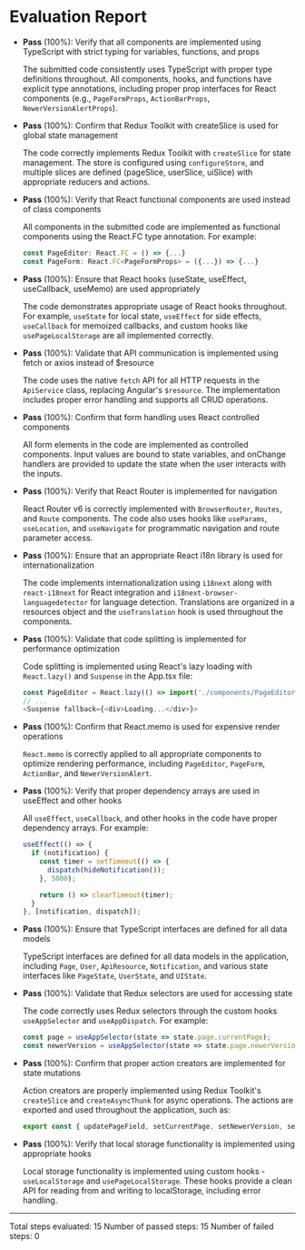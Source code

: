 # Evaluation Report

- **Pass** (100%): Verify that all components are implemented using TypeScript with strict typing for variables, functions, and props
  
  The submitted code consistently uses TypeScript with proper type definitions throughout. All components, hooks, and functions have explicit type annotations, including proper prop interfaces for React components (e.g., `PageFormProps`, `ActionBarProps`, `NewerVersionAlertProps`).

- **Pass** (100%): Confirm that Redux Toolkit with createSlice is used for global state management
  
  The code correctly implements Redux Toolkit with `createSlice` for state management. The store is configured using `configureStore`, and multiple slices are defined (pageSlice, userSlice, uiSlice) with appropriate reducers and actions.

- **Pass** (100%): Verify that React functional components are used instead of class components
  
  All components in the submitted code are implemented as functional components using the React.FC type annotation. For example:
  ```typescript
  const PageEditor: React.FC = () => {...}
  const PageForm: React.FC<PageFormProps> = ({...}) => {...}
  ```

- **Pass** (100%): Ensure that React hooks (useState, useEffect, useCallback, useMemo) are used appropriately
  
  The code demonstrates appropriate usage of React hooks throughout. For example, `useState` for local state, `useEffect` for side effects, `useCallback` for memoized callbacks, and custom hooks like `usePageLocalStorage` are all implemented correctly.

- **Pass** (100%): Validate that API communication is implemented using fetch or axios instead of $resource
  
  The code uses the native `fetch` API for all HTTP requests in the `ApiService` class, replacing Angular's `$resource`. The implementation includes proper error handling and supports all CRUD operations.

- **Pass** (100%): Confirm that form handling uses React controlled components
  
  All form elements in the code are implemented as controlled components. Input values are bound to state variables, and onChange handlers are provided to update the state when the user interacts with the inputs.

- **Pass** (100%): Verify that React Router is implemented for navigation
  
  React Router v6 is correctly implemented with `BrowserRouter`, `Routes`, and `Route` components. The code also uses hooks like `useParams`, `useLocation`, and `useNavigate` for programmatic navigation and route parameter access.

- **Pass** (100%): Ensure that an appropriate React i18n library is used for internationalization
  
  The code implements internationalization using `i18next` along with `react-i18next` for React integration and `i18next-browser-languagedetector` for language detection. Translations are organized in a resources object and the `useTranslation` hook is used throughout the components.

- **Pass** (100%): Validate that code splitting is implemented for performance optimization
  
  Code splitting is implemented using React's lazy loading with `React.lazy()` and `Suspense` in the App.tsx file:
  ```typescript
  const PageEditor = React.lazy(() => import('./components/PageEditor/PageEditor'));
  // ...
  <Suspense fallback={<div>Loading...</div>}>
  ```

- **Pass** (100%): Confirm that React.memo is used for expensive render operations
  
  `React.memo` is correctly applied to all appropriate components to optimize rendering performance, including `PageEditor`, `PageForm`, `ActionBar`, and `NewerVersionAlert`.

- **Pass** (100%): Verify that proper dependency arrays are used in useEffect and other hooks
  
  All `useEffect`, `useCallback`, and other hooks in the code have proper dependency arrays. For example:
  ```typescript
  useEffect(() => {
    if (notification) {
      const timer = setTimeout(() => {
        dispatch(hideNotification());
      }, 5000);

      return () => clearTimeout(timer);
    }
  }, [notification, dispatch]);
  ```

- **Pass** (100%): Ensure that TypeScript interfaces are defined for all data models
  
  TypeScript interfaces are defined for all data models in the application, including `Page`, `User`, `ApiResource`, `Notification`, and various state interfaces like `PageState`, `UserState`, and `UIState`.

- **Pass** (100%): Validate that Redux selectors are used for accessing state
  
  The code correctly uses Redux selectors through the custom hooks `useAppSelector` and `useAppDispatch`. For example:
  ```typescript
  const page = useAppSelector(state => state.page.currentPage);
  const newerVersion = useAppSelector(state => state.page.newerVersion);
  ```

- **Pass** (100%): Confirm that proper action creators are implemented for state mutations
  
  Action creators are properly implemented using Redux Toolkit's `createSlice` and `createAsyncThunk` for async operations. The actions are exported and used throughout the application, such as:
  ```typescript
  export const { updatePageField, setCurrentPage, setNewerVersion, setSuggestions, resetPage } = pageSlice.actions;
  ```

- **Pass** (100%): Verify that local storage functionality is implemented using appropriate hooks
  
  Local storage functionality is implemented using custom hooks - `useLocalStorage` and `usePageLocalStorage`. These hooks provide a clean API for reading from and writing to localStorage, including error handling.

---

Total steps evaluated: 15
Number of passed steps: 15
Number of failed steps: 0